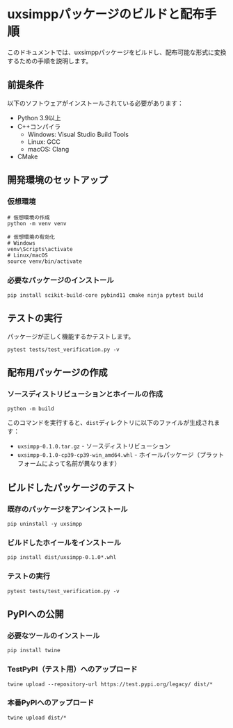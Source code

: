 # uxsimppパッケージのビルドと配布手順

このドキュメントでは、uxsimppパッケージをビルドし、配布可能な形式に変換するための手順を説明します。

## 前提条件

以下のソフトウェアがインストールされている必要があります：

- Python 3.9以上
- C++コンパイラ
  - Windows: Visual Studio Build Tools
  - Linux: GCC
  - macOS: Clang
- CMake 

## 開発環境のセットアップ

### 仮想環境

```
# 仮想環境の作成
python -m venv venv

# 仮想環境の有効化
# Windows
venv\Scripts\activate
# Linux/macOS
source venv/bin/activate
```

### 必要なパッケージのインストール

```
pip install scikit-build-core pybind11 cmake ninja pytest build
```


## テストの実行

パッケージが正しく機能するかテストします。

```
pytest tests/test_verification.py -v
```

## 配布用パッケージの作成


### ソースディストリビューションとホイールの作成

```
python -m build
```

このコマンドを実行すると、`dist`ディレクトリに以下のファイルが生成されます：

- `uxsimpp-0.1.0.tar.gz` - ソースディストリビューション
- `uxsimpp-0.1.0-cp39-cp39-win_amd64.whl` - ホイールパッケージ（プラットフォームによって名前が異なります）

## ビルドしたパッケージのテスト

### 既存のパッケージをアンインストール

```
pip uninstall -y uxsimpp
```

### ビルドしたホイールをインストール

```
pip install dist/uxsimpp-0.1.0*.whl
```

### テストの実行

```
pytest tests/test_verification.py -v
```

## PyPIへの公開

### 必要なツールのインストール

```
pip install twine
```

### TestPyPI（テスト用）へのアップロード

```
twine upload --repository-url https://test.pypi.org/legacy/ dist/*
```

### 本番PyPIへのアップロード

```
twine upload dist/*
```
